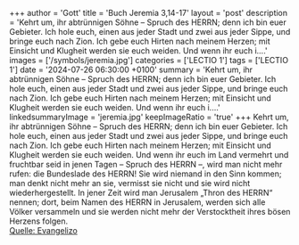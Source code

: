 +++
author = 'Gott'
title = 'Buch Jeremia 3,14-17'
layout = 'post'
description = 'Kehrt um, ihr abtrünnigen Söhne – Spruch des HERRN; denn ich bin euer Gebieter. Ich hole euch, einen aus jeder Stadt und zwei aus jeder Sippe, und bringe euch nach Zion. Ich gebe euch Hirten nach meinem Herzen; mit Einsicht und Klugheit werden sie euch weiden. Und wenn ihr euch i....'
images = ['/symbols/jeremia.jpg']
categories = ['LECTIO 1']
tags = ['LECTIO 1']
date = '2024-07-26 06:30:00 +0100'
summary = 'Kehrt um, ihr abtrünnigen Söhne – Spruch des HERRN; denn ich bin euer Gebieter. Ich hole euch, einen aus jeder Stadt und zwei aus jeder Sippe, und bringe euch nach Zion. Ich gebe euch Hirten nach meinem Herzen; mit Einsicht und Klugheit werden sie euch weiden. Und wenn ihr euch i....'
linkedsummaryImage = 'jeremia.jpg'
keepImageRatio = 'true'
+++
Kehrt um, ihr abtrünnigen Söhne – Spruch des HERRN; denn ich bin euer Gebieter. Ich hole euch, einen aus jeder Stadt und zwei aus jeder Sippe, und bringe euch nach Zion.
Ich gebe euch Hirten nach meinem Herzen; mit Einsicht und Klugheit werden sie euch weiden.
Und wenn ihr euch im Land vermehrt und fruchtbar seid in jenen Tagen – Spruch des HERRN –, wird man nicht mehr rufen: die Bundeslade des HERRN! Sie wird niemand in den Sinn kommen; man denkt nicht mehr an sie, vermisst sie nicht und sie wird nicht wiederhergestellt.<!--more-->
In jener Zeit wird man Jerusalem „Thron des HERRN“ nennen; dort, beim Namen des HERRN in Jerusalem, werden sich alle Völker versammeln und sie werden nicht mehr der Verstocktheit ihres bösen Herzens folgen.<br> [Quelle: Evangelizo](https://evangeliumtagfuertag.org/DE/gospel)